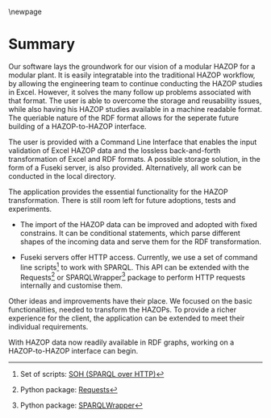 \newpage

# Summary

Our software lays the groundwork for our vision of a modular HAZOP for a modular plant. It is easily integratable into the traditional HAZOP workflow, by allowing the engineering team to continue conducting the HAZOP studies in Excel. However, it solves the many follow up problems associated with that format. The user is able to overcome the storage and reusability issues, while also having his HAZOP studies available in a machine readable format. The queriable nature of the RDF format allows for the seperate future building of a HAZOP-to-HAZOP interface.

The user is provided with a Command Line Interface that enables the input validation of Excel HAZOP data and the lossless back-and-forth transformation of Excel and RDF formats.
A possible storage solution, in the form of a Fuseki server, is also provided. Alternatively, all work can be conducted in the local directory.

The application provides the essential functionality for the HAZOP transformation. There is still room left for future adoptions, tests and experiments.

-   The import of the HAZOP data can be improved and adopted with fixed constrains. It can be conditional statements, which parse different shapes of the incoming data and serve them for the RDF transformation.

-   Fuseki servers offer HTTP access. Currently, we use a set of command line scripts[^SOH] to work with SPARQL. This API can be extended with the Requests[^Requests] or SPARQLWrapper[^SPARQLWrapper] package to perform HTTP requests internally and customise them.

Other ideas and improvements have their place. We focused on the basic functionalities, needed to transform the HAZOPs. To provide a richer experience for the client, the application can be extended to meet their individual requirements.

With HAZOP data now readily available in RDF graphs, working on a HAZOP-to-HAZOP interface can begin.

[^SOH]: Set of scripts: [SOH (SPARQL over HTTP)](https://jena.apache.org/documentation/fuseki2/soh.html)
[^Requests]: Python package: [Requests](https://docs.python-requests.org/en/master/)
[^SPARQLWrapper]: Python package: [SPARQLWrapper](https://rdflib.dev/sparqlwrapper/)
